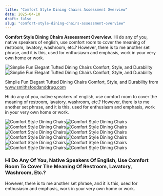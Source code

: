 ```yaml
---
title: "Comfort Style Dining Chairs Assessment Overview"
date: 2025-04-10
draft: false
slug: "comfort-style-dining-chairs-assessment-overview" 
---
```


**Comfort Style Dining Chairs Assessment Overview**. Hi do any of you, native speakers of english, use comfort room to cover the meaning of restroom, lavatory, washroom, etc.? However, there is to me another set phrase, and it is this, used for enthusiasm and emphasis, work in your very own home or work.

![Simplie Fun Elegant Tufted Dining Chairs Comfort, Style, and Durability](https://www.kroger.com/product/images/large/front/0126484928056)![Simplie Fun Elegant Tufted Dining Chairs Comfort, Style, and Durability](https://www.kroger.com/product/images/large/front/0126484928056)

Simplie Fun Elegant Tufted Dining Chairs Comfort, Style, and Durability from www.smithsfoodanddrug.com

Hi do any of you, native speakers of english, use comfort room to cover the meaning of restroom, lavatory, washroom, etc.? However, there is to me another set phrase, and it is this, used for enthusiasm and emphasis, work in your very own home or work.

![Comfort Style Dining Chairs ](https://www.kroger.com/product/images/large/front/0126484928056 " Simplie Fun Elegant Tufted Dining Chairs Comfort, Style, and Durability")![Comfort Style Dining Chairs ](https://i5.walmartimages.com/asr/6e16c671-f070-44c7-b74a-9093b0e8c64f_1.6196adeccbbe725c302d32f36128b56e.jpeg " Manhattan Comfort Tampa Dining Chair with Back Handle Design in Grey")![Comfort Style Dining Chairs ](https://www.kroger.com/product/images/large/front/0071781330760 " Modern Upholstered Dining Chairs Set Of 2 Kitchen Chairs Comfort Meets")![Comfort Style Dining Chairs ](https://www.kroger.com/product/images/large/front/0071781330762 " Modern Upholstered Dining Chairs Set Of 2 Kitchen Chairs Comfort Meets")![Comfort Style Dining Chairs ](https://images.thdstatic.com/productImages/9f0514c2-b1aa-47b9-8e44-9883c32dc0df/svn/cream-manhattan-comfort-dining-chairs-dc075-cr-64_600.jpg " Manhattan Comfort Ola Cream Modern Chenille Upholstered Dining Chair")![Comfort Style Dining Chairs ](https://images.thdstatic.com/productImages/6d80cdc1-6e09-4b54-b5ef-788b64355718/svn/cream-manhattan-comfort-dining-chairs-dc003-cr-64_1000.jpg " Manhattan Comfort Executor Cream Faux Leather Dining Chair (Set of Two")![Comfort Style Dining Chairs ](https://i.pinimg.com/originals/b8/81/55/b88155b7b08d4f8183d4aab99962f65b.jpg " Japandi Dining Chairs Comfort Meets Clean Lines Quiet Minimal")![Comfort Style Dining Chairs ](https://i.pinimg.com/originals/61/67/24/616724df978c50d3e8ec8a0f088920af.jpg " WestinTrends Velvet Upholstered Tufted Dining Chairs (Set of 2)")![Comfort Style Dining Chairs ](https://i.pinimg.com/originals/3c/c1/08/3cc108d579ed5a4684089d9350de47ff.jpg " Kipling Fabric Dining Chair, Cream and Oak Fabric dining chairs")![Comfort Style Dining Chairs ](https://assets.pbimgs.com/pbimgs/rk/images/dp/wcm/202342/0829/pb-comfort-square-upholstered-dining-chair-l.jpg " PB Comfort Square Upholstered Dining Chair Pottery Barn")![Comfort Style Dining Chairs ](https://images.thdstatic.com/productImages/6a78900f-5fd2-49a0-8a94-ccb6e3d8c9b3/svn/walnut-and-black-manhattan-comfort-dining-chairs-dc070-bk-64_1000.jpg " Manhattan Comfort Moderno Walnut and Black Faux Leather Upholstered")![Comfort Style Dining Chairs ](https://www.kroger.com/product/images/large/front/0071781330761 " Modern Upholstered Dining Chairs Set Of 2 Kitchen Chairs Comfort Meets")

### Hi Do Any Of You, Native Speakers Of English, Use Comfort Room To Cover The Meaning Of Restroom, Lavatory, Washroom, Etc.?

However, there is to me another set phrase, and it is this, used for enthusiasm and emphasis, work in your very own home or work.